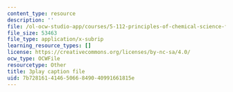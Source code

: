 ```yaml
---
content_type: resource
description: ''
file: /ol-ocw-studio-app/courses/5-112-principles-of-chemical-science-fall-2005/7b72816141465066849040991661815e_mJAf9OYfLV8.vtt
file_size: 53463
file_type: application/x-subrip
learning_resource_types: []
license: https://creativecommons.org/licenses/by-nc-sa/4.0/
ocw_type: OCWFile
resourcetype: Other
title: 3play caption file
uid: 7b728161-4146-5066-8490-40991661815e
---
```

